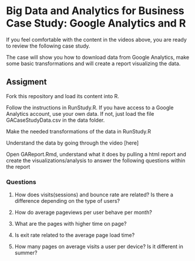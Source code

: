 
# Big Data and Analytics for Business Case Study: Google Analytics and R

If you feel comfortable with the content in the videos above, you are ready to review the following case study. 

The case will show you how to download data from Google Analytics, make some basic transformations and will create a report visualizing the data.

## Assigment

Fork this repository and load its content into R.

Follow the instructions in RunStudy.R. If you have access to a Google Analytics account, use your own data. If not, just load the file GACaseStudyData.csv in the data folder.

Make the needed transformations of the data in RunStudy.R 

Understand the data by going through the video [here]

Open GAReport.Rmd, understand what it does by pulling a html report and create the visualizations/analysis to answer the following questions within the report

### Questions

1. How does visits(sessions) and bounce rate are related? Is there a difference depending on the type of users?

2. How do average pageviews per user behave per month?

3. What are the pages with higher time on page? 

4. Is exit rate related to the average page load time?

5. How many pages on average visits a user per device? Is it different in summer?







